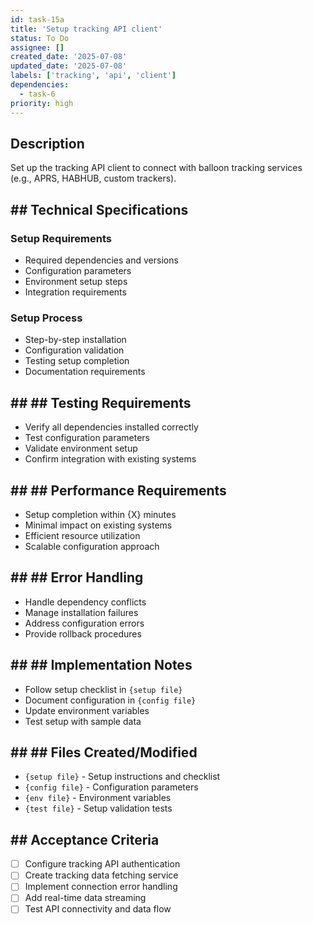 ```yaml
---
id: task-15a
title: 'Setup tracking API client'
status: To Do
assignee: []
created_date: '2025-07-08'
updated_date: '2025-07-08'
labels: ['tracking', 'api', 'client']
dependencies:
  - task-6
priority: high
---
```


## Description

Set up the tracking API client to connect with balloon tracking services (e.g., APRS, HABHUB, custom trackers).

## ## Technical Specifications

### Setup Requirements
- Required dependencies and versions
- Configuration parameters
- Environment setup steps
- Integration requirements

### Setup Process
- Step-by-step installation
- Configuration validation
- Testing setup completion
- Documentation requirements

## ## ## Testing Requirements
- Verify all dependencies installed correctly
- Test configuration parameters
- Validate environment setup
- Confirm integration with existing systems

## ## ## Performance Requirements
- Setup completion within {X} minutes
- Minimal impact on existing systems
- Efficient resource utilization
- Scalable configuration approach

## ## ## Error Handling
- Handle dependency conflicts
- Manage installation failures
- Address configuration errors
- Provide rollback procedures

## ## ## Implementation Notes
- Follow setup checklist in `{setup file}`
- Document configuration in `{config file}`
- Update environment variables
- Test setup with sample data

## ## ## Files Created/Modified
- `{setup file}` - Setup instructions and checklist
- `{config file}` - Configuration parameters
- `{env file}` - Environment variables
- `{test file}` - Setup validation tests

## ## Acceptance Criteria
- [ ] Configure tracking API authentication
- [ ] Create tracking data fetching service
- [ ] Implement connection error handling
- [ ] Add real-time data streaming
- [ ] Test API connectivity and data flow 